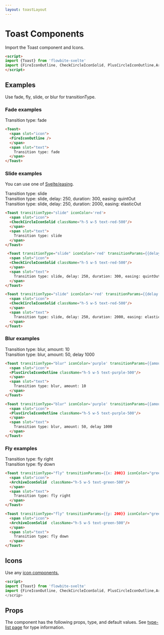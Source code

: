 ```yaml
---
layout: toastLayout
---
```


<script>
import { Toast, Table, TableDefaultRow } from '$lib/index'
import { quintOut, elasticOut } from 'svelte/easing';
import {FireIconOutline, CheckCircleIconSolid, PlusCircleIconOutline,ArchiveIconSolid} from '@codewithshin/svelte-heroicons'
import componentProps from '../props/Toast.json'
  // Props table
  export let items = componentProps.props
	let propHeader = ['Name', 'Type', 'Default']
	// console.log(items)
	let divClass='w-full relative overflow-x-auto shadow-md sm:rounded-lg'

</script>

<h1 class="text-3xl w-full dark:text-white pt-16">Toast Components</h1>

<p>Import the Toast component and Icons.</p>

```html
<script>
import {Toast} from 'flowbite-svelte'
import {FireIconOutline, CheckCircleIconSolid, PlusCircleIconOutline,ArchiveIconSolid} from '@codewithshin/svelte-heroicons'
</script>
```

<h2 class="text-2xl w-full dark:text-white py-8">Examples</h2>

<p>Use fade, fly, slide, or blur for transitionType.</p>

<h3>Fade examples</h3>

<div class="container flex flex-wrap justify-center rounded-xl mx-auto bg-gradient-to-r bg-white dark:bg-gray-900 border border-gray-200 dark:border-gray-700 p-2 sm:p-6">
  <Toast>
    <span slot="icon">
    <FireIconOutline />
    </span>
    <span slot="text">
      Transition type: fade
    </span>
  </Toast>
</div>

```html
<Toast>
  <span slot="icon">
  <FireIconOutline />
  </span>
  <span slot="text">
    Transition type: fade
  </span>
</Toast>
```

<h3>Slide examples</h3>

<p>You can use one of <a href="https://svelte.dev/docs#run-time-svelte-easing" target="_blank"  class="text-blue-600 hover:underline dark:text-blue-500">Svelte/easing</a>.</p>

<div class="container flex flex-wrap justify-center rounded-xl mx-auto bg-gradient-to-r bg-white dark:bg-gray-900 border border-gray-200 dark:border-gray-700 p-2 sm:p-6">
   <Toast transitionType="slide" iconColor='red'>
    <span slot="icon">
    <CheckCircleIconSolid className="h-5 w-5 text-red-500"/>
    </span>
    <span slot="text">
      Transition type: slide
    </span>
  </Toast>
</div>

<div class="container flex flex-wrap justify-center rounded-xl mx-auto bg-gradient-to-r bg-white dark:bg-gray-900 border border-gray-200 dark:border-gray-700 p-2 sm:p-6">
   <Toast transitionType="slide" iconColor='red' transitionParams={{delay: 250, duration: 300, easing: quintOut}}>
    <span slot="icon">
    <CheckCircleIconSolid className="h-5 w-5 text-red-500"/>
    </span>
    <span slot="text">
      Transition type: slide, delay: 250, duration: 300, easing: quintOut
    </span>
  </Toast>
</div>

<div class="container flex flex-wrap justify-center rounded-xl mx-auto bg-gradient-to-r bg-white dark:bg-gray-900 border border-gray-200 dark:border-gray-700 p-2 sm:p-6">
   <Toast transitionType="slide" iconColor='red' transitionParams={{delay: 250, duration: 2000, easing: elasticOut}}>
    <span slot="icon">
    <CheckCircleIconSolid className="h-5 w-5 text-red-500"/>
    </span>
    <span slot="text">
      Transition type: slide, delay: 250, duration: 2000, easing: elasticOut
    </span>
  </Toast>
</div>

```html
<Toast transitionType="slide" iconColor='red'>
  <span slot="icon">
  <CheckCircleIconSolid className="h-5 w-5 text-red-500"/>
  </span>
  <span slot="text">
    Transition type: slide
  </span>
</Toast>

 <Toast transitionType="slide" iconColor='red' transitionParams={{delay: 250, duration: 300, easing: quintOut}}>
  <span slot="icon">
  <CheckCircleIconSolid className="h-5 w-5 text-red-500"/>
  </span>
  <span slot="text">
    Transition type: slide, delay: 250, duration: 300, easing: quintOut
  </span>
</Toast>

<Toast transitionType="slide" iconColor='red' transitionParams={{delay: 250, duration: 2000, easing: elasticOut}}>
  <span slot="icon">
  <CheckCircleIconSolid className="h-5 w-5 text-red-500"/>
  </span>
  <span slot="text">
    Transition type: slide, delay: 250, duration: 2000, easing: elasticOut
  </span>
</Toast>
```

<h3>Blur examples</h3>

<div class="container flex flex-wrap justify-center rounded-xl mx-auto bg-gradient-to-r bg-white dark:bg-gray-900 border border-gray-200 dark:border-gray-700 p-2 sm:p-6">
  <Toast transitionType="blur" iconColor='purple' transitionParams={{amount: 10}}>
    <span slot="icon">
    <PlusCircleIconOutline className="h-5 w-5 text-purple-500"/>
    </span>
    <span slot="text">
      Transition type: blur, amount: 10
    </span>
  </Toast>
</div>

<div class="container flex flex-wrap justify-center rounded-xl mx-auto bg-gradient-to-r bg-white dark:bg-gray-900 border border-gray-200 dark:border-gray-700 p-2 sm:p-6">
  <Toast transitionType="blur" iconColor='purple' transitionParams={{amount: 50, delay: 1000}}>
    <span slot="icon">
    <PlusCircleIconOutline className="h-5 w-5 text-purple-500"/>
    </span>
    <span slot="text">
      Transition type: blur, amount: 50, delay 1000
    </span>
  </Toast>
</div>

```html
<Toast transitionType="blur" iconColor='purple' transitionParams={{amount: 10}}>
  <span slot="icon">
  <PlusCircleIconOutline className="h-5 w-5 text-purple-500"/>
  </span>
  <span slot="text">
    Transition type: blur, amount: 10
  </span>
</Toast>

<Toast transitionType="blur" iconColor='purple' transitionParams={{amount: 50, delay: 1000}}>
  <span slot="icon">
  <PlusCircleIconOutline className="h-5 w-5 text-purple-500"/>
  </span>
  <span slot="text">
    Transition type: blur, amount: 50, delay 1000
  </span>
</Toast>
```

<h3>Fly examples</h3>

<div class="container flex flex-wrap justify-center rounded-xl mx-auto bg-gradient-to-r bg-white dark:bg-gray-900 border border-gray-200 dark:border-gray-700 p-2 sm:p-6">
  <Toast transitionType="fly" transitionParams={{x: 200}} iconColor="green">
    <span slot="icon">
    <ArchiveIconSolid  className="h-5 w-5 text-green-500"/>
    </span>
    <span slot="text">
      Transition type: fly right
    </span>
  </Toast>
</div>

<div class="container flex flex-wrap justify-center rounded-xl mx-auto bg-gradient-to-r bg-white dark:bg-gray-900 border border-gray-200 dark:border-gray-700 p-2 sm:p-6">
  <Toast transitionType="fly" transitionParams={{y: 200}} iconColor="green">
    <span slot="icon">
    <ArchiveIconSolid  className="h-5 w-5 text-green-500"/>
    </span>
    <span slot="text">
      Transition type: fly down
    </span>
  </Toast>
</div>

```html
<Toast transitionType="fly" transitionParams={{x: 200}} iconColor="green">
  <span slot="icon">
  <ArchiveIconSolid  className="h-5 w-5 text-green-500"/>
  </span>
  <span slot="text">
    Transition type: fly right
  </span>
</Toast>

<Toast transitionType="fly" transitionParams={{y: 200}} iconColor="green">
  <span slot="icon">
  <ArchiveIconSolid  className="h-5 w-5 text-green-500"/>
  </span>
  <span slot="text">
    Transition type: fly down
  </span>
</Toast>
```

<h2 class="text-2xl w-full dark:text-white py-8">Icons</h2>

<p>Use any <a href="/icons" class="text-blue-600 hover:underline dark:text-blue-500">icon components.</a></p>

```html
<script>
import {Toast} from 'flowbite-svelte'
import {FireIconOutline, CheckCircleIconSolid, PlusCircleIconOutline,ArchiveIconSolid} from '@codewithshin/svelte-heroicons'
</scrip>
```

<h2 class="text-2xl w-full dark:text-white py-8">Props</h2>

<p>The component has the following props, type, and default values. See <a href="/type-list" class="text-blue-600 hover:underline dark:text-blue-500">type-list page</a> for type information.</p>

<Table header={propHeader} {divClass} >
  <TableDefaultRow {items} rowState='hover' />
</Table>